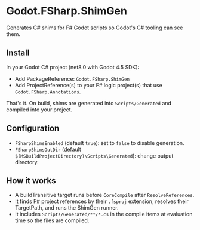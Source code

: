 # Godot.FSharp.ShimGen

Generates C# shims for F# Godot scripts so Godot's C# tooling can see them.

## Install

In your Godot C# project (net8.0 with Godot 4.5 SDK):

- Add PackageReference: `Godot.FSharp.ShimGen`
- Add ProjectReference(s) to your F# logic project(s) that use `Godot.FSharp.Annotations`.

That's it. On build, shims are generated into `Scripts/Generated` and compiled into your project.

## Configuration

- `FSharpShimsEnabled` (default `true`): set to `false` to disable generation.
- `FSharpShimsOutDir` (default `$(MSBuildProjectDirectory)\Scripts\Generated`): change output directory.

## How it works

- A buildTransitive target runs before `CoreCompile` after `ResolveReferences`.
- It finds F# project references by their `.fsproj` extension, resolves their TargetPath, and runs the ShimGen runner.
- It includes `Scripts/Generated/**/*.cs` in the compile items at evaluation time so the files are compiled.
